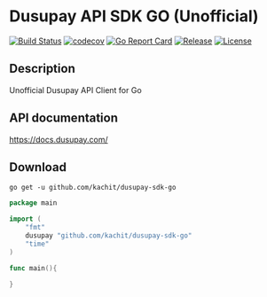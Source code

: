 # Dusupay API SDK GO (Unofficial)
[![Build Status](https://travis-ci.org/Kachit/dusupay-sdk-go.svg?branch=master)](https://travis-ci.org/Kachit/dusupay-sdk-go)
[![codecov](https://codecov.io/gh/Kachit/dusupay-sdk-go/branch/master/graph/badge.svg)](https://codecov.io/gh/Kachit/dusupay-sdk-go)
[![Go Report Card](https://goreportcard.com/badge/github.com/kachit/dusupay-sdk-go)](https://goreportcard.com/report/github.com/kachit/dusupay-sdk-go)
[![Release](https://img.shields.io/github/v/release/Kachit/dusupay-sdk-go.svg)](https://github.com/Kachit/dusupay-sdk-go/releases)
[![License](https://img.shields.io/github/license/mashape/apistatus.svg)](https://github.com/kachit/dusupay-sdk-go/blob/master/LICENSE)

## Description
Unofficial Dusupay API Client for Go

## API documentation
https://docs.dusupay.com/

## Download
```shell
go get -u github.com/kachit/dusupay-sdk-go
```

```go
package main

import (
	"fmt"
	dusupay "github.com/kachit/dusupay-sdk-go"
	"time"
)

func main(){
        
}
```
